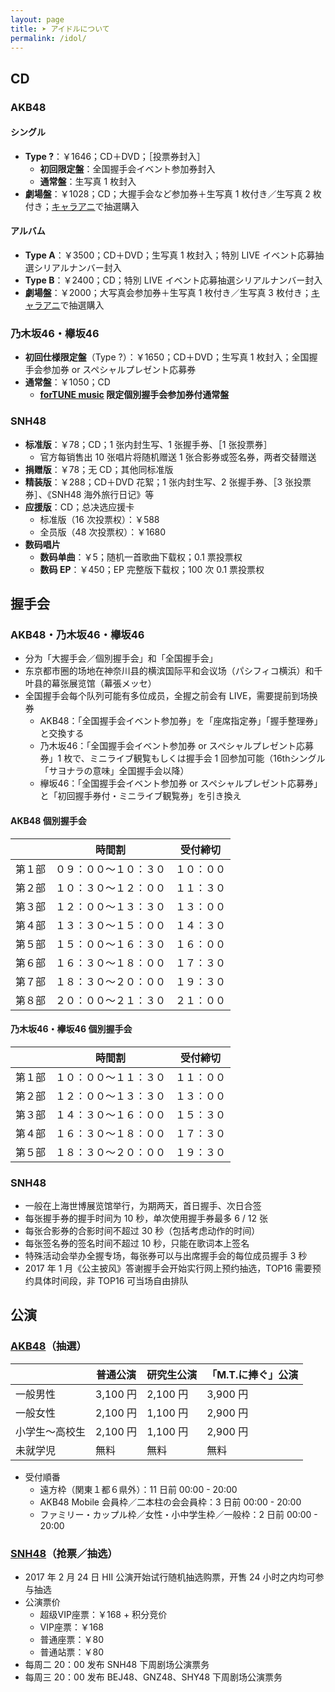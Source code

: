 ```yaml
---
layout: page
title: ➤ アイドルについて
permalink: /idol/
---
```


## CD

### AKB48

#### シングル

- **Type ?**：￥1646；CD＋DVD；［投票券封入］
  - **初回限定盤**：全国握手会イベント参加券封入
  - **通常盤**：生写真 1 枚封入
- **劇場盤**：￥1028；CD；大握手会など参加券＋生写真 1 枚付き／生写真 2 枚付き；[キャラアニ](https://akb48.chara-ani.com)で抽選購入

#### アルバム

- **Type A**：￥3500；CD＋DVD；生写真 1 枚封入；特別 LIVE イベント応募抽選シリアルナンバー封入
- **Type B**：￥2400；CD；特別 LIVE イベント応募抽選シリアルナンバー封入
- **劇場盤**：￥2000；大写真会参加券＋生写真 1 枚付き／生写真 3 枚付き；[キャラアニ](https://akb48.chara-ani.com)で抽選購入

### 乃木坂46・欅坂46

- **初回仕様限定盤**（Type ?）：￥1650；CD＋DVD；生写真 1 枚封入；全国握手会参加券 or スペシャルプレゼント応募券
- **通常盤**：￥1050；CD
  - **[forTUNE music](https://fortunemusic.jp) 限定個別握手会参加券付通常盤**

### SNH48

- **标准版**：￥78；CD；1 张内封生写、1 张握手券、［1 张投票券］
  - 官方每销售出 10 张唱片将随机赠送 1 张合影券或签名券，两者交替赠送
- **捐赠版**：￥78；无 CD；其他同标准版
- **精装版**：￥288；CD＋DVD 花絮；1 张内封生写、2 张握手券、［3 张投票券］、《SNH48 海外旅行日记》等
- **应援版**：CD；总决选应援卡
  - 标准版（16 次投票权）：￥588
  - 全员版（48 次投票权）：￥1680
- **数码唱片**
  - **数码单曲**：￥5；随机一首歌曲下载权；0.1 票投票权
  - **数码 EP**：￥450；EP 完整版下载权；100 次 0.1 票投票权

## 握手会

### AKB48・乃木坂46・欅坂46

- 分为「大握手会／個別握手会」和「全国握手会」
- 东京都市圈的场地在神奈川县的横滨国际平和会议场（パシフィコ横浜）和千叶县的幕张展览馆（幕張メッセ）
- 全国握手会每个队列可能有多位成员，全握之前会有 LIVE，需要提前到场换券
  - AKB48：「全国握手会イベント参加券」を「座席指定券」「握手整理券」と交換する
  - 乃木坂46：「全国握手会イベント参加券 or スペシャルプレゼント応募券」1 枚で、ミニライブ観覧もしくは握手会 1 回参加可能（16thシングル「サヨナラの意味」全国握手会以降）
  - 欅坂46：「全国握手会イベント参加券 or スペシャルプレゼント応募券」と「初回握手券付・ミニライブ観覧券」を引き換え

#### AKB48 個別握手会

|      | 時間割         | 受付締切  |
| ---- | ----------- | ----- |
| 第１部  | ０９：００～１０：３０ | １０：００ |
| 第２部  | １０：３０～１２：００ | １１：３０ |
| 第３部  | １２：００～１３：３０ | １３：００ |
| 第４部  | １３：３０～１５：００ | １４：３０ |
| 第５部  | １５：００～１６：３０ | １６：００ |
| 第６部  | １６：３０～１８：００ | １７：３０ |
| 第７部  | １８：３０～２０：００ | １９：３０ |
| 第８部  | ２０：００～２１：３０ | ２１：００ |

#### 乃木坂46・欅坂46 個別握手会

|      | 時間割         | 受付締切  |
| ---- | ----------- | ----- |
| 第１部  | １０：００～１１：３０ | １１：００ |
| 第２部  | １２：００～１３：３０ | １３：００ |
| 第３部  | １４：３０～１６：００ | １５：３０ |
| 第４部  | １６：３０～１８：００ | １７：３０ |
| 第５部  | １８：３０～２０：００ | １９：３０ |

### SNH48

- 一般在上海世博展览馆举行，为期两天，首日握手、次日合签
- 每张握手券的握手时间为 10 秒，单次使用握手券最多 6 / 12 张
- 每张合影券的合影时间不超过 30 秒（包括考虑动作的时间）
- 每张签名券的签名时间不超过 10 秒，只能在歌词本上签名
- 特殊活动会举办全握专场，每张券可以与出席握手会的每位成员握手 3 秒
- 2017 年 1 月《公主披风》答谢握手会开始实行网上预约抽选，TOP16 需要预约具体时间段，非 TOP16 可当场自由排队


## 公演

### [AKB48](https://ticket.akb48-group.com)（抽選）

|         | 普通公演    | 研究生公演   | 「M.T.に捧ぐ」公演 |
| ------- | ------- | ------- | ----------- |
| 一般男性    | 3,100 円 | 2,100 円 | 3,900 円     |
| 一般女性    | 2,100 円 | 1,100 円 | 2,900 円     |
| 小学生～高校生 | 2,100 円 | 1,100 円 | 2,900 円     |
| 未就学児    | 無料      | 無料      | 無料          |

- 受付順番
  - 遠方枠（関東１都６県外）：11 日前 00:00 - 20:00
  - AKB48 Mobile 会員枠／二本柱の会会員枠：3 日前 00:00 - 20:00
  - ファミリー・カップル枠／女性・小中学生枠／一般枠：2 日前 00:00 - 20:00

### [SNH48](https://shop.48.cn/tickets)（抢票／抽选）

- 2017 年 2 月 24 日 HII 公演开始试行随机抽选购票，开售 24 小时之内均可参与抽选
- 公演票价
  - 超级VIP座票：￥168 + 积分竞价
  - VIP座票：￥168
  - 普通座票：￥80
  - 普通站票：￥80
- 每周二 20：00 发布 SNH48 下周剧场公演票务
- 每周三 20：00 发布 BEJ48、GNZ48、SHY48 下周剧场公演票务

